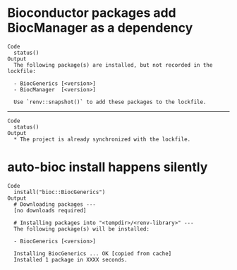 # Bioconductor packages add BiocManager as a dependency

    Code
      status()
    Output
      The following package(s) are installed, but not recorded in the lockfile:
      
      - BiocGenerics [<version>]
      - BiocManager  [<version>]
      
      Use `renv::snapshot()` to add these packages to the lockfile.
      

---

    Code
      status()
    Output
      * The project is already synchronized with the lockfile.

# auto-bioc install happens silently

    Code
      install("bioc::BiocGenerics")
    Output
      # Downloading packages ---
      [no downloads required]
      
      # Installing packages into "<tempdir>/<renv-library>" ---
      The following package(s) will be installed:
      
      - BiocGenerics [<version>]
      
      Installing BiocGenerics ... OK [copied from cache]
      Installed 1 package in XXXX seconds.

